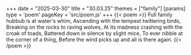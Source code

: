 +++
date = "2025-03-30"
title = "30.03.25"
themes = ["family"]
[params]
  type = 'poem'
  pageKey = 'src/poem.js'
+++
{{< poem >}}
Full family hubbub is at water's whim,
Ascending with the tempest twittering birds,
Breaking on the rocks to raving wolves,
At its madness crashing with the croak of toads,
Battered down in silence by slight mice,
To ever nibble at the corner of a thing,
Before the wind picks up and all is there again.
{{< /poem >}}